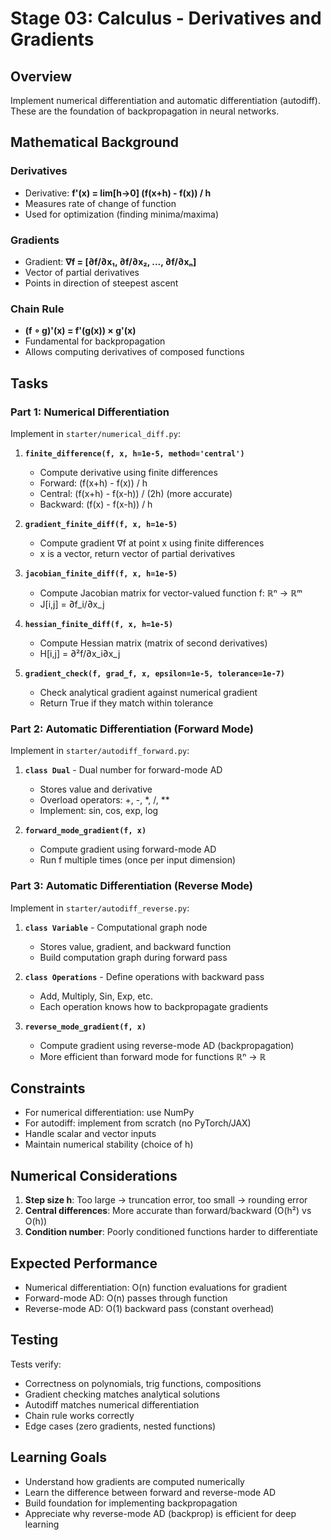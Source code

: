 # Stage 03: Calculus - Derivatives and Gradients

## Overview

Implement numerical differentiation and automatic differentiation (autodiff). These are the foundation of backpropagation in neural networks.

## Mathematical Background

### Derivatives
- Derivative: **f'(x) = lim[h→0] (f(x+h) - f(x)) / h**
- Measures rate of change of function
- Used for optimization (finding minima/maxima)

### Gradients
- Gradient: **∇f = [∂f/∂x₁, ∂f/∂x₂, ..., ∂f/∂xₙ]**
- Vector of partial derivatives
- Points in direction of steepest ascent

### Chain Rule
- **(f ∘ g)'(x) = f'(g(x)) × g'(x)**
- Fundamental for backpropagation
- Allows computing derivatives of composed functions

## Tasks

### Part 1: Numerical Differentiation

Implement in `starter/numerical_diff.py`:

1. **`finite_difference(f, x, h=1e-5, method='central')`**
   - Compute derivative using finite differences
   - Forward: (f(x+h) - f(x)) / h
   - Central: (f(x+h) - f(x-h)) / (2h) (more accurate)
   - Backward: (f(x) - f(x-h)) / h

2. **`gradient_finite_diff(f, x, h=1e-5)`**
   - Compute gradient ∇f at point x using finite differences
   - x is a vector, return vector of partial derivatives

3. **`jacobian_finite_diff(f, x, h=1e-5)`**
   - Compute Jacobian matrix for vector-valued function f: ℝⁿ → ℝᵐ
   - J[i,j] = ∂f_i/∂x_j

4. **`hessian_finite_diff(f, x, h=1e-5)`**
   - Compute Hessian matrix (matrix of second derivatives)
   - H[i,j] = ∂²f/∂x_i∂x_j

5. **`gradient_check(f, grad_f, x, epsilon=1e-5, tolerance=1e-7)`**
   - Check analytical gradient against numerical gradient
   - Return True if they match within tolerance

### Part 2: Automatic Differentiation (Forward Mode)

Implement in `starter/autodiff_forward.py`:

1. **`class Dual`** - Dual number for forward-mode AD
   - Stores value and derivative
   - Overload operators: +, -, *, /, **
   - Implement: sin, cos, exp, log

2. **`forward_mode_gradient(f, x)`**
   - Compute gradient using forward-mode AD
   - Run f multiple times (once per input dimension)

### Part 3: Automatic Differentiation (Reverse Mode)

Implement in `starter/autodiff_reverse.py`:

1. **`class Variable`** - Computational graph node
   - Stores value, gradient, and backward function
   - Build computation graph during forward pass

2. **`class Operations`** - Define operations with backward pass
   - Add, Multiply, Sin, Exp, etc.
   - Each operation knows how to backpropagate gradients

3. **`reverse_mode_gradient(f, x)`**
   - Compute gradient using reverse-mode AD (backpropagation)
   - More efficient than forward mode for functions ℝⁿ → ℝ

## Constraints

- For numerical differentiation: use NumPy
- For autodiff: implement from scratch (no PyTorch/JAX)
- Handle scalar and vector inputs
- Maintain numerical stability (choice of h)

## Numerical Considerations

1. **Step size h**: Too large → truncation error, too small → rounding error
2. **Central differences**: More accurate than forward/backward (O(h²) vs O(h))
3. **Condition number**: Poorly conditioned functions harder to differentiate

## Expected Performance

- Numerical differentiation: O(n) function evaluations for gradient
- Forward-mode AD: O(n) passes through function
- Reverse-mode AD: O(1) backward pass (constant overhead)

## Testing

Tests verify:
- Correctness on polynomials, trig functions, compositions
- Gradient checking matches analytical solutions
- Autodiff matches numerical differentiation
- Chain rule works correctly
- Edge cases (zero gradients, nested functions)

## Learning Goals

- Understand how gradients are computed numerically
- Learn the difference between forward and reverse-mode AD
- Build foundation for implementing backpropagation
- Appreciate why reverse-mode AD (backprop) is efficient for deep learning
